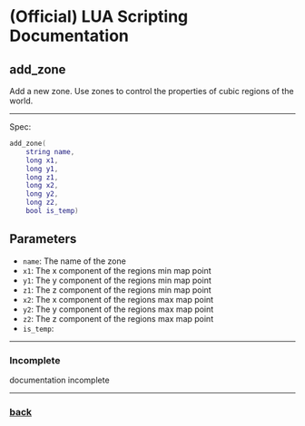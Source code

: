 
# (Official) LUA Scripting Documentation

## add_zone

Add a new zone. Use zones to control the properties of cubic regions of the world.

___

Spec:

```lua
add_zone(
	string name,
	long x1,
	long y1,
	long z1,
	long x2,
	long y2,
	long z2,
	bool is_temp)
```

## Parameters

- `name`: The name of the zone
- `x1`: The x component of the regions min map point
- `y1`: The y component of the regions min map point
- `z1`: The z component of the regions min map point
- `x2`: The x component of the regions max map point
- `y2`: The y component of the regions max map point
- `z2`: The z component of the regions max map point
- `is_temp`: 

___

### Incomplete

documentation incomplete

___

### [back](../zones)
